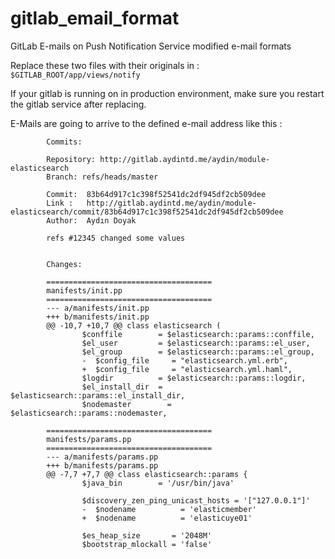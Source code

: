 # gitlab_email_format
GitLab E-mails on Push Notification Service modified e-mail formats

Replace these two files with their originals in : `$GITLAB_ROOT/app/views/notify`

If your gitlab is running on in production environment, make sure you restart the gitlab service after replacing.

E-Mails are going to arrive to the defined e-mail address like this :

            Commits:
            
            Repository: http://gitlab.aydintd.me/aydin/module-elasticsearch
            Branch: refs/heads/master
            
            Commit:  83b64d917c1c398f52541dc2df945df2cb509dee
            Link :   http://gitlab.aydintd.me/aydin/module-elasticsearch/commit/83b64d917c1c398f52541dc2df945df2cb509dee
            Author:  Aydın Doyak
            
            refs #12345 changed some values
            
            
            Changes:
            
            =====================================
            manifests/init.pp
            =====================================
            --- a/manifests/init.pp
            +++ b/manifests/init.pp
            @@ -10,7 +10,7 @@ class elasticsearch (
                    $conffile        = $elasticsearch::params::conffile,
                    $el_user         = $elasticsearch::params::el_user,
                    $el_group        = $elasticsearch::params::el_group,
                    -  $config_file     = "elasticsearch.yml.erb",
                    +  $config_file     = "elasticsearch.yml.haml",
                    $logdir          = $elasticsearch::params::logdir,
                    $el_install_dir  = $elasticsearch::params::el_install_dir,
                    $nodemaster        = $elasticsearch::params::nodemaster,
            
            =====================================
            manifests/params.pp
            =====================================
            --- a/manifests/params.pp
            +++ b/manifests/params.pp
            @@ -7,7 +7,7 @@ class elasticsearch::params {
                    $java_bin        = '/usr/bin/java'
            
                    $discovery_zen_ping_unicast_hosts = '["127.0.0.1"]'
                    -  $nodename          = 'elasticmember'
                    +  $nodename          = 'elasticuye01'
            
                    $es_heap_size       = '2048M' 
                    $bootstrap_mlockall = 'false'
            

        

